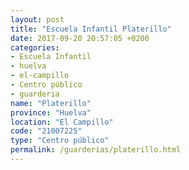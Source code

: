 ```yaml
---
layout: post
title: "Escuela Infantil Platerillo"
date: 2017-09-20 20:57:05 +0200
categories:
- Escuela Infantil
- huelva
- el-campillo
- Centro público
- guarderia
name: "Platerillo"
province: "Huelva"
location: "El Campillo"
code: "21007225"
type: "Centro público"
permalink: /guarderias/platerillo.html
---
```


